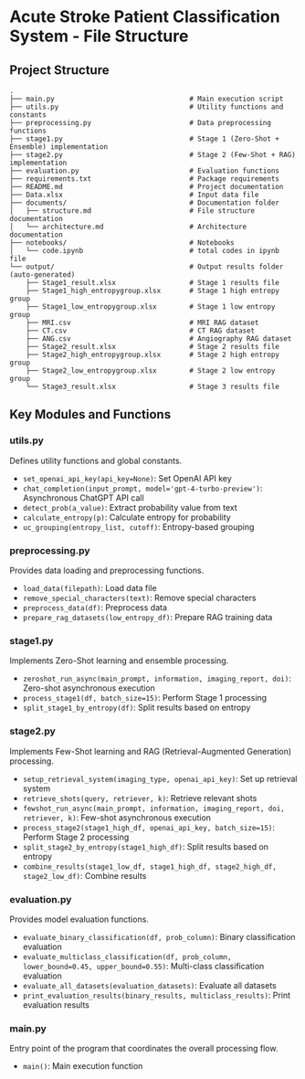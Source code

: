 # Acute Stroke Patient Classification System - File Structure

## Project Structure

```
.
├── main.py                                 # Main execution script
├── utils.py                                # Utility functions and constants
├── preprocessing.py                        # Data preprocessing functions
├── stage1.py                               # Stage 1 (Zero-Shot + Ensemble) implementation
├── stage2.py                               # Stage 2 (Few-Shot + RAG) implementation
├── evaluation.py                           # Evaluation functions
├── requirements.txt                        # Package requirements
├── README.md                               # Project documentation
├── Data.xlsx                               # Input data file
├── documents/                              # Documentation folder
│   ├── structure.md                        # File structure documentation
│   └── architecture.md                     # Architecture documentation
├── notebooks/                              # Notebooks
│   └── code.ipynb                          # total codes in ipynb file
└── output/                                 # Output results folder (auto-generated)
    ├── Stage1_result.xlsx                  # Stage 1 results file
    ├── Stage1_high_entropygroup.xlsx       # Stage 1 high entropy group
    ├── Stage1_low_entropygroup.xlsx        # Stage 1 low entropy group
    ├── MRI.csv                             # MRI RAG dataset
    ├── CT.csv                              # CT RAG dataset
    ├── ANG.csv                             # Angiography RAG dataset
    ├── Stage2_result.xlsx                  # Stage 2 results file
    ├── Stage2_high_entropygroup.xlsx       # Stage 2 high entropy group
    ├── Stage2_low_entropygroup.xlsx        # Stage 2 low entropy group
    └── Stage3_result.xlsx                  # Stage 3 results file
```

## Key Modules and Functions

### utils.py
Defines utility functions and global constants.

- `set_openai_api_key(api_key=None)`: Set OpenAI API key
- `chat_completion(input_prompt, model='gpt-4-turbo-preview')`: Asynchronous ChatGPT API call
- `detect_prob(a_value)`: Extract probability value from text
- `calculate_entropy(p)`: Calculate entropy for probability
- `uc_grouping(entropy_list, cutoff)`: Entropy-based grouping

### preprocessing.py
Provides data loading and preprocessing functions.

- `load_data(filepath)`: Load data file
- `remove_special_characters(text)`: Remove special characters
- `preprocess_data(df)`: Preprocess data
- `prepare_rag_datasets(low_entropy_df)`: Prepare RAG training data

### stage1.py
Implements Zero-Shot learning and ensemble processing.

- `zeroshot_run_async(main_prompt, information, imaging_report, doi)`: Zero-shot asynchronous execution
- `process_stage1(df, batch_size=15)`: Perform Stage 1 processing
- `split_stage1_by_entropy(df)`: Split results based on entropy

### stage2.py
Implements Few-Shot learning and RAG (Retrieval-Augmented Generation) processing.

- `setup_retrieval_system(imaging_type, openai_api_key)`: Set up retrieval system
- `retrieve_shots(query, retriever, k)`: Retrieve relevant shots
- `fewshot_run_async(main_prompt, information, imaging_report, doi, retriever, k)`: Few-shot asynchronous execution
- `process_stage2(stage1_high_df, openai_api_key, batch_size=15)`: Perform Stage 2 processing
- `split_stage2_by_entropy(stage1_high_df)`: Split results based on entropy
- `combine_results(stage1_low_df, stage1_high_df, stage2_high_df, stage2_low_df)`: Combine results

### evaluation.py
Provides model evaluation functions.

- `evaluate_binary_classification(df, prob_column)`: Binary classification evaluation
- `evaluate_multiclass_classification(df, prob_column, lower_bound=0.45, upper_bound=0.55)`: Multi-class classification evaluation
- `evaluate_all_datasets(evaluation_datasets)`: Evaluate all datasets
- `print_evaluation_results(binary_results, multiclass_results)`: Print evaluation results

### main.py
Entry point of the program that coordinates the overall processing flow.

- `main()`: Main execution function
